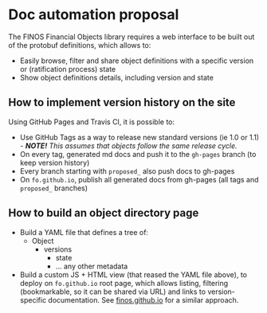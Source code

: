 # Doc automation proposal

The FINOS Financial Objects library requires a web interface to be built out of the protobuf definitions, which allows to:
- Easily browse, filter and share object definitions with a specific version or (ratification process) state
- Show object definitions details, including version and state

## How to implement version history on the site
Using GitHub Pages and Travis CI, it is possible to:
- Use GitHub Tags as a way to release new standard versions (ie 1.0 or 1.1) - ***NOTE!*** *This assumes that objects follow the same release cycle.*
- On every tag, generated md docs and push it to the `gh-pages` branch (to keep version history)
- Every branch starting with `proposed_` also push docs to gh-pages
- On `fo.github.io`, publish all generated docs from gh-pages (all tags and `proposed_` branches)

## How to build an object directory page
- Build a YAML file that defines a tree of:
  - Object
    - versions
      - state
      - ... any other metadata
- Build a custom JS + HTML view (that reased the YAML file above), to deploy on `fo.github.io` root page, which allows listing, filtering (bookmarkable, so it can be shared via URL) and links to version-specific documentation. See [finos.github.io](finos.github.io) for a similar approach.